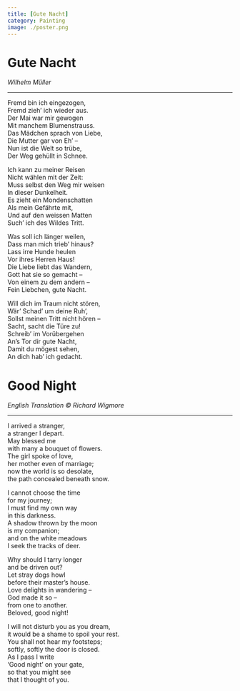 ```yaml
---
title: [Gute Nacht]
category: Painting
image: ./poster.png
---
```


# Gute Nacht

_Wilhelm Müller_

---

Fremd bin ich eingezogen,  
Fremd zieh’ ich wieder aus.  
Der Mai war mir gewogen  
Mit manchem Blumenstrauss.  
Das Mädchen sprach von Liebe,  
Die Mutter gar von Eh’ –  
Nun ist die Welt so trübe,  
Der Weg gehüllt in Schnee.

Ich kann zu meiner Reisen  
Nicht wählen mit der Zeit:  
Muss selbst den Weg mir weisen  
In dieser Dunkelheit.  
Es zieht ein Mondenschatten  
Als mein Gefährte mit,  
Und auf den weissen Matten  
Such’ ich des Wildes Tritt.

Was soll ich länger weilen,  
Dass man mich trieb’ hinaus?  
Lass irre Hunde heulen  
Vor ihres Herren Haus!  
Die Liebe liebt das Wandern,  
Gott hat sie so gemacht –  
Von einem zu dem andern –  
Fein Liebchen, gute Nacht.

Will dich im Traum nicht stören,  
Wär’ Schad’ um deine Ruh’,  
Sollst meinen Tritt nicht hören –  
Sacht, sacht die Türe zu!  
Schreib’ im Vorübergehen  
An’s Tor dir gute Nacht,  
Damit du mögest sehen,  
An dich hab’ ich gedacht.

# Good Night

_English Translation © Richard Wigmore_

---

I arrived a stranger,  
a stranger I depart.  
May blessed me  
with many a bouquet of flowers.  
The girl spoke of love,  
her mother even of marriage;  
now the world is so desolate,  
the path concealed beneath snow.

I cannot choose the time  
for my journey;  
I must find my own way  
in this darkness.  
A shadow thrown by the moon  
is my companion;  
and on the white meadows  
I seek the tracks of deer.

Why should I tarry longer  
and be driven out?  
Let stray dogs howl  
before their master’s house.  
Love delights in wandering –  
God made it so –  
from one to another.  
Beloved, good night!

I will not disturb you as you dream,  
it would be a shame to spoil your rest.  
You shall not hear my footsteps;  
softly, softly the door is closed.  
As I pass I write  
‘Good night’ on your gate,  
so that you might see  
that I thought of you.
